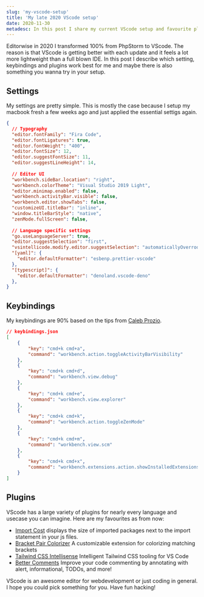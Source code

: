 ```yaml
---
slug: 'my-vscode-setup'
title: 'My late 2020 VScode setup'
date: 2020-11-30
metadesc: In this post I share my current VScode setup and favourite plugins from 2020.
---
```


Editorwise in 2020 I transformed 100% from PhpStorm to VScode. The reason is that VScode is getting better with each update and it feels a lot more lightweight than a full blown IDE. In this post I describe which setting, keybindings and plugins work best for me and maybe there is also something you wanna try in your setup.

## Settings

My settings are pretty simple. This is mostly the case because I setup my macbook fresh a few weeks ago and just applied the essential settigs again.

```json
{ 
  // Typography
  "editor.fontFamily": "Fira Code",
  "editor.fontLigatures": true,
  "editor.fontWeight": "400",
  "editor.fontSize": 12,
  "editor.suggestFontSize": 11,
  "editor.suggestLineHeight": 14,
  
  // Editor UI
  "workbench.sideBar.location": "right",
  "workbench.colorTheme": "Visual Studio 2019 Light",
  "editor.minimap.enabled": false,
  "workbench.activityBar.visible": false,
  "workbench.editor.showTabs": false,
  "customizeUI.titleBar": "inline",
  "window.titleBarStyle": "native",
  "zenMode.fullScreen": false,
  
  // Language specific settings
  "go.useLanguageServer": true,
  "editor.suggestSelection": "first",
  "vsintellicode.modify.editor.suggestSelection": "automaticallyOverrodeDefaultValue",
  "[yaml]": {
    "editor.defaultFormatter": "esbenp.prettier-vscode"
  },
  "[typescript]": {
    "editor.defaultFormatter": "denoland.vscode-deno"
  },
}

```

## Keybindings

My keybindings are 90% based on the tips from [Caleb Prozio](https://calebporzio.com/).

```json
// keybindings.json
[
    {
        "key": "cmd+k cmd+a",
        "command": "workbench.action.toggleActivityBarVisibility"
    },
    {
        "key": "cmd+k cmd+d",
        "command": "workbench.view.debug"
    },
    {
        "key": "cmd+k cmd+e",
        "command": "workbench.view.explorer"
    },
    {
        "key": "cmd+k cmd+k",
        "command": "workbench.action.toggleZenMode"
    },
    {
        "key": "cmd+k cmd+m",
        "command": "workbench.view.scm"
    },
    {
        "key": "cmd+k cmd+x",
        "command": "workbench.extensions.action.showInstalledExtensions"
    }
]
```

## Plugins

VScode has a large variety of plugins for nearly every language and usecase you can imagine. Here are my favourites as from now:

- [Import Cost](https://marketplace.visualstudio.com/items?itemName=wix.vscode-import-cost) displays the size of imported packages next to the import statement in your js files.
- [Bracket Pair Colorizer](https://marketplace.visualstudio.com/items?itemName=CoenraadS.bracket-pair-colorizer) A customizable extension for colorizing matching brackets
- [Tailwind CSS Intellisense](https://marketplace.visualstudio.com/items?itemName=bradlc.vscode-tailwindcss) Intelligent Tailwind CSS tooling for VS Code
- [Better Comments](https://marketplace.visualstudio.com/items?itemName=aaron-bond.better-comments) Improve your code commenting by annotating with alert, informational, TODOs, and more!

VScode is an awesome editor for webdevelopment or just coding in general. I hope you could pick something for you. Have fun hacking!